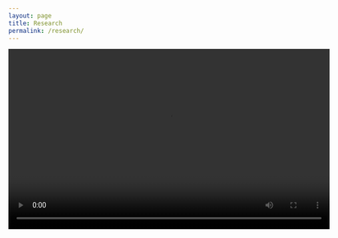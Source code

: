 ```yaml
---
layout: page
title: Research
permalink: /research/
---
```


<!-- Reserach -->

<video width="640" height="360" controls>
  <source src="assets/total.mp4" type="video/mp4">
</video>
